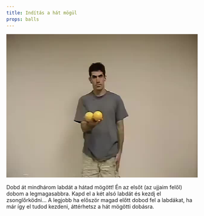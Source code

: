 ```yaml
---
title: Indítás a hát mögül
props: balls
---
```


![Indítás a hát mögül](/site/videos/poster/behindthebackstart.jpg)

Dobd át mindhárom labdát a hátad mögött! Én az elsőt (az ujjaim felől) dobom a legmagasabbra. Kapd el a két alsó labdát és kezdj el zsonglőrködni… A legjobb ha először magad előtt dobod fel a labdákat, ha már így el tudod kezdeni, áttérhetsz a hát mögötti dobásra.


